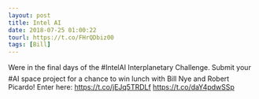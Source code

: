 ```yaml
---
layout: post
title: Intel AI
date: 2018-07-25 01:00:22
tourl: https://t.co/FHrQDbiz00
tags: [Bill]
---
```

Were in the final days of the #IntelAI Interplanetary Challenge. Submit your #AI space project for a chance to win lunch with Bill Nye and Robert Picardo! Enter here: https://t.co/jEJq5TRDLf https://t.co/daY4pdwSSp